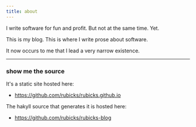 ```yaml
---
title: about
---
```

I write software for fun and profit. But not at the same time. Yet.

This is my blog. This is where I write prose about software.

It now occurs to me that I lead a very narrow existence.

---

### show me the source

It's a static site hosted here:

* <https://github.com/rubicks/rubicks.github.io>

The hakyll source that generates it is hosted here:

* <https://github.com/rubicks/rubicks-blog>
